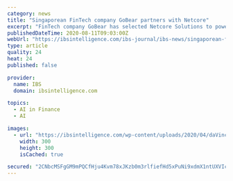 ```yaml
---
category: news
title: "Singaporean FinTech company GoBear partners with Netcore"
excerpt: "FinTech company GoBear has selected Netcore Solutions to power its multi-channel marketing automation and engagement campaigns."
publishedDateTime: 2020-08-11T09:03:00Z
webUrl: "https://ibsintelligence.com/ibs-journal/ibs-news/singaporean-fintech-company-gobear-partners-with-netcore/"
type: article
quality: 24
heat: 24
published: false

provider:
  name: IBS
  domain: ibsintelligence.com

topics:
  - AI in Finance
  - AI

images:
  - url: "https://ibsintelligence.com/wp-content/uploads/2020/04/daVinci-Payments.jpeg.jpg"
    width: 300
    height: 300
    isCached: true

secured: "2CNbcMSFgGM9mPQCfHju4Kvm78xJKzb0m3rlfiefHd5xPuNi9xdmX1ntUXVIcSsDPWqE7PZd2j/TMFnElJK0MEveWnPvISTS4hA9g/u2NbcLsN7KTZ9zEfee8xZJnRk7EOUdtVaRP832BvFHcl8ovdWg8PnqaA/ZuUqwH6gwXuF5ZRLEhgFdoBNEliy43md2y4oqsxMm5Kps8sBmdALy1PYl75HGEYXjosxEKbnQWuNLf2efAPXcix17DbwtfijdNz5NobQAebdAwUkVdY5LJKwDLHRYQ61bn7ydn+YCd5TbrWbdqUNhGaA8bC8Qy4JggmTgi5d+DfGWAhC/+PaOcA==;Cikiu0GcfdvezaF2u11IHA=="
---
```


